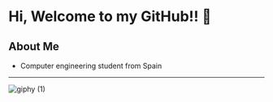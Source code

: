 # Hi, Welcome to my GitHub!! 👋
## About Me
- Computer engineering student from Spain
<hr/>

![giphy (1)](https://user-images.githubusercontent.com/59847094/187551507-18b1e411-25ec-48ce-81f4-daf9ff38be0e.gif)
